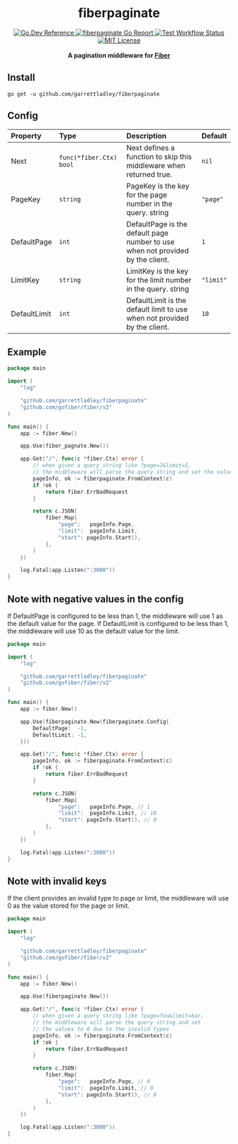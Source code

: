 <h1 align="center">fiberpaginate</h1>

<div align="center">
  <a href="https://pkg.go.dev/github.com/garrettladley/fiberpaginate#section-documentation">
    <img src="https://img.shields.io/badge/go.dev-reference-blue?logo=go&logoColor=white"
      alt="Go.Dev Reference" />
  </a>
  <a href="https://goreportcard.com/report/github.com/garrettladley/fiberpaginate">
    <img src="https://goreportcard.com/badge/github.com/garrettladley/fiberpaginate"
      alt="fiberpaginate Go Report" />
  </a>
  <a href="https://github.com/garrettladley/fiberpaginate/actions/workflows/test.yml">
    <img src="https://github.com/garrettladley/fiberpaginate/actions/workflows/test.yml/badge.svg"
      alt="Test Workflow Status" />
  </a>  
  <a href="https://opensource.org/licenses/MIT">
    <img src="https://img.shields.io/badge/license-MIT-brightgreen.svg"
      alt="MIT License" />
  </a>
</div>

<br/>

<div align="center">
  <strong>A pagination middleware for <a href="https://gofiber.io">Fiber</a></strong>
</div>

## Install

```console
go get -u github.com/garrettladley/fiberpaginate
```

## Config

| Property            | Type                        | Description                                                                                                                   | Default                |
|:--------------------|:----------------------------|:------------------------------------------------------------------------------------------------------------------------------|:-----------------------|
| Next              | `func(*fiber.Ctx) bool`     | Next defines a function to skip this middleware when returned true.                                                                                     | `nil`                  |
| PageKey              | `string`     | PageKey is the key for the page number in the query. string                                                                                     | `"page"`                  |
| DefaultPage    | `int`             | DefaultPage is the default page number to use when not provided by the client.                                                   | `1`       |
| LimitKey              | `string`     | LimitKey is the key for the limit number in the query. string                                                                                     | `"limit"`                  |
| DefaultLimit        | `int`                  | DefaultLimit is the default limit to use when not provided by the client.                                                                   | `10`                  |

## Example

```go
package main

import (
	"log"

	"github.com/garrettladley/fiberpaginate"
	"github.com/gofiber/fiber/v2"
)

func main() {
	app := fiber.New()

	app.Use(fiber_pagnate.New())

	app.Get("/", func(c *fiber.Ctx) error {
		// when given a query string like ?page=2&limit=5,
		// the middleware will parse the query string and set the values
		pageInfo, ok := fiberpaginate.FromContext(c)
		if !ok {
			return fiber.ErrBadRequest
		}

		return c.JSON(
			fiber.Map{
				"page":   pageInfo.Page,
				"limit":  pageInfo.Limit,
				"start": pageInfo.Start(),
			},
		)
	})

	log.Fatal(app.Listen(":3000"))
}
```

## Note with negative values in the config

If DefaultPage is configured to be less than 1, the middleware will use 1 as the default value for the page.
If DefaultLimit is configured to be less than 1, the middleware will use 10 as the default value for the limit.

```go
package main

import (
	"log"

	"github.com/garrettladley/fiberpaginate"
	"github.com/gofiber/fiber/v2"
)

func main() {
	app := fiber.New()

	app.Use(fiberpaginate.New(fiberpaginate.Config{
		DefaultPage:  -1,
		DefaultLimit: -1,
	}))

	app.Get("/", func(c *fiber.Ctx) error {
		pageInfo, ok := fiberpaginate.FromContext(c)
		if !ok {
			return fiber.ErrBadRequest
		}

		return c.JSON(
			fiber.Map{
				"page":   pageInfo.Page, // 1
				"limit":  pageInfo.Limit, // 10
				"start": pageInfo.Start(), // 0
			},
		)
	})

	log.Fatal(app.Listen(":3000"))
}
```

## Note with invalid keys

If the client provides an invalid type to page or limit, the middleware will use 0 as the value stored for the page or limit.

```go
package main

import (
	"log"

	"github.com/garrettladley/fiberpaginate"
	"github.com/gofiber/fiber/v2"
)

func main() {
	app := fiber.New()

	app.Use(fiberpaginate.New())

	app.Get("/", func(c *fiber.Ctx) error {
		// when given a query string like ?page=foo&limit=bar,
		// the middleware will parse the query string and set 
		// the values to 0 due to the invalid types
		pageInfo, ok := fiberpaginate.FromContext(c)
		if !ok {
			return fiber.ErrBadRequest
		}

		return c.JSON(
			fiber.Map{
				"page":   pageInfo.Page, // 0
				"limit":  pageInfo.Limit, // 0
				"start": pageInfo.Start(), // 0
			},
		)
	})

	log.Fatal(app.Listen(":3000"))
}
```
